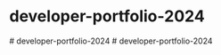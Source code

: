 # developer-portfolio-2024
#   d e v e l o p e r - p o r t f o l i o - 2 0 2 4  
 # developer-portfolio-2024
